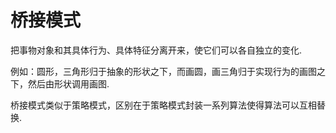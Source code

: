 桥接模式
==========

把事物对象和其具体行为、具体特征分离开来，使它们可以各自独立的变化.

例如：圆形，三角形归于抽象的形状之下，而画圆，画三角归于实现行为的画图之下，然后由形状调用画图.

桥接模式类似于策略模式，区别在于策略模式封装一系列算法使得算法可以互相替换.
